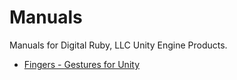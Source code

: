 # Manuals
Manuals for Digital Ruby, LLC Unity Engine Products.

<ul>
  <li><a href='FingersGestures/index.html'>Fingers - Gestures for Unity</a></li>
</ul>
